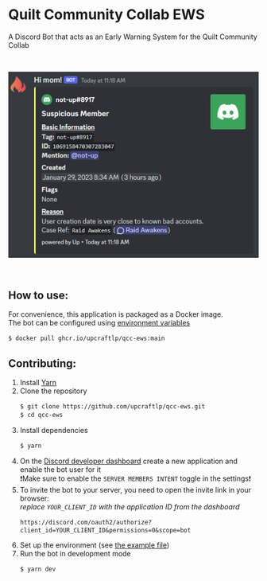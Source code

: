# Quilt Community Collab EWS
A Discord Bot that acts as an Early Warning System for the Quilt Community Collab

<br>

![](.media/showcase.webp)

<br>

## How to use:

For convenience, this application is packaged as a Docker image.<br>
The bot can be configured using [environment variables](.env.example)
```sh
$ docker pull ghcr.io/upcraftlp/qcc-ews:main
```

## Contributing:

1. Install [Yarn](https://classic.yarnpkg.com/en/docs/install "Yarn package manager")
2. Clone the repository
    ```sh
    $ git clone https://github.com/upcraftlp/qcc-ews.git
    $ cd qcc-ews
    ```
3. Install dependencies
    ```sh
    $ yarn
    ```
4. On the [Discord developer dashboard](https://discord.com/developers/applications "Discord Developer Portal") create a new application and enable the bot user for it<br>
    ❗Make sure to enable the `SERVER MEMBERS INTENT` toggle in the settings❗
6. To invite the bot to your server, you need to open the invite link in your browser:<br>
    *replace `YOUR_CLIENT_ID` with the application ID from the dashboard*
    ```
    https://discord.com/oauth2/authorize?client_id=YOUR_CLIENT_ID&permissions=0&scope=bot
    ```
7. Set up the environment (see [the example file](.env.example))
8. Run the bot in development mode
    ```sh
    $ yarn dev
    ```